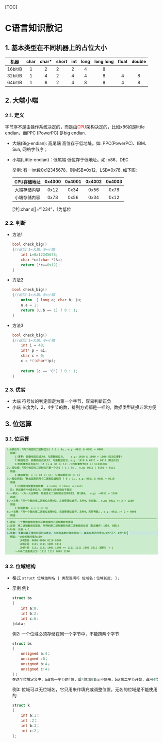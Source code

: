 [TOC]

# C语言知识散记
##  1. 基本类型在不同机器上的占位大小

|  机器   | char | char* | short | int  | long | long long | float | double |
| :-----: | :--: | :---: | ----- | ---- | :--: | :-------: | :---: | :----: |
| 16bit/B |  1   |   2   | 2     | 2    |  4   |     8     |       |        |
| 32bit/B |  1   |   4   | 2     | 4    |  4   |     8     |   4   |   8    |
| 64bit/B |  1   |   8   | 2     | 4    |  8   |     8     |   4   |   8    |

##  2. 大端小端 
###  2.1. 定义   
字节序不是由操作系统决定的，而是由<font color=red>CPU</font>架构决定的，比如x86的是little endian，而PPC (PowerPC) 是big endian.
* 大端(Big-endian): 高尾端 
    高位存于低地址。如: PPC(PowerPC)、IBM、Sun, 网络字节序；
* 小端(Little-endian)：低尾端 
    低位存于低地址。如: x86、DEC
    
    举例: 有一int数0x12345678，则MSB=0x12，LSB=0x78. 如下图:

    CPU存储地址 | 0x4000 | 0x4001 | 0x4002 | 0x4003 
    :-: | :-: | :-: | :-: | :-:
    大端存储内容 | 0x12 | 0x34 | 0x56 | 0x78 
    小端存储内容 | 0x78 | 0x56 | 0x34 | 0x12 
    
    [注]:char s[]=“1234”，1为低位

###  2.2. 判断
* 方法1
    ```c
    bool check_big()
    {//返回:1=大端，0=小端
        int i=0x12345678;
        char *c=(char *)&i; 
        return (*c==0x12);
    }
    ```
* 方法2
    ```c
    bool check_big()
    {//返回:1=大端，0=小端
        union  { long a; char b; }u;
        u.a = 1;
        return (u.b == 1) ? 0 : 1;
    }
    ```
* 方法3
    ```c
    bool check_big()
    {//返回:1=大端，0=小端
        int i = 48;
        int* p = &i;
        char c = 0;
        c = *((char*)p);

        return (c == '0') ? 0 : 1;
    }
    ```


###  2.3. 优劣
* 大端
    符号位的判定固定为第一个字节，容易判断正负
* 小端
    长度为1，2，4字节的数，排列方式都是一样的，数据类型转换非常方便

##  3. 位运算
###  3.1. 位运算   
![位运算图](images/位运算.png)

###  3.2. 位域结构 
* 格式 
    `struct 位域结构名 { 类型说明符 位域名：位域长度; };`
* 示例 
    例1:  
    
    ```c
    struct bs
    {
        int a:8;
        int b:2;
        int c:6;
    }data;
    ```
    例2: 一个位域必须存储在同一个字节中，不能跨两个字节   
    ```c
    struct bs
    {
        unsigned a:4；
        unsigned :0；
        unsigned b:4；
        unsigned c:4；
    }；
    在这个位域定义中，a占第一字节的4位，后4位填0表示不使用，b从第二字节开始，占用4位，c占用4位。
    ```
    例3: 位域可以无位域名，它只用来作填充或调整位置。无名的位域是不能使用的   
    ```c
    struct k
    {
        int a:1；
        int :2；
        int b:3；
        int c:2；
    };
    ```
